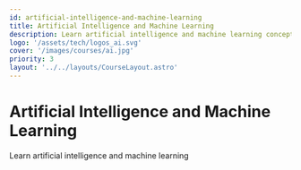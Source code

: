 ```yaml
---
id: artificial-intelligence-and-machine-learning
title: Artificial Intelligence and Machine Learning
description: Learn artificial intelligence and machine learning concepts
logo: '/assets/tech/logos_ai.svg'
cover: '/images/courses/ai.jpg'
priority: 3
layout: '../../layouts/CourseLayout.astro'
---
```


# Artificial Intelligence and Machine Learning

Learn artificial intelligence and machine learning
